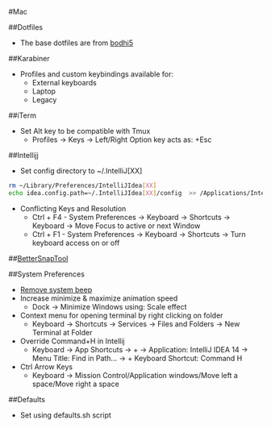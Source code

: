 #Mac

##Dotfiles
* The base dotfiles are from [bodhi5](https://github.com/bodhi5/.dotfiles)

##Karabiner
* Profiles and custom keybindings available for:
	* External keyboards
	* Laptop
	* Legacy

##iTerm
* Set Alt key to be compatible with Tmux
	* Profiles → Keys →  Left/Right Option key acts as: +Esc

##Intellijj
* Set config directory to ~/.IntelliJ[XX]
```bash
rm ~/Library/Preferences/IntelliJIdea[XX]
echo idea.config.path=~/.IntelliJIdea[XX]/config  >> /Applications/IntelliJ IDEA 15.app/Contents/bin/idea.properties
```

* Conflicting Keys and Resolution
	* Ctrl + F4 - System Preferences → Keyboard → Shortcuts → Keyboard → Move Focus to active or next Window
	* Ctrl + F1 - System Preferences → Keyboard → Shortcuts → Turn keyboard access on or off

##[BetterSnapTool](https://itunes.apple.com/us/app/bettersnaptool/id417375580?mt=12)
 
##System Preferences
* [Remove system beep](http://superuser.com/a/287085)
* Increase minimize & maximize animation speed
	* Dock → Minimize Windows using: Scale effect
* Context menu for opening terminal by right clicking on folder
	* Keyboard → Shortcuts → Services → Files and Folders → New Terminal at Folder
* Override Command+H in Intellij
	* Keyboard → App Shortcuts → + → Application: IntelliJ IDEA 14 → Menu Title: Find in Path... → + Keyboard Shortcut: Command H
* Ctrl Arrow Keys
	* Keyboard -> Mission Control/Application windows/Move left a space/Move right a space

##Defaults
* Set using defaults.sh script
